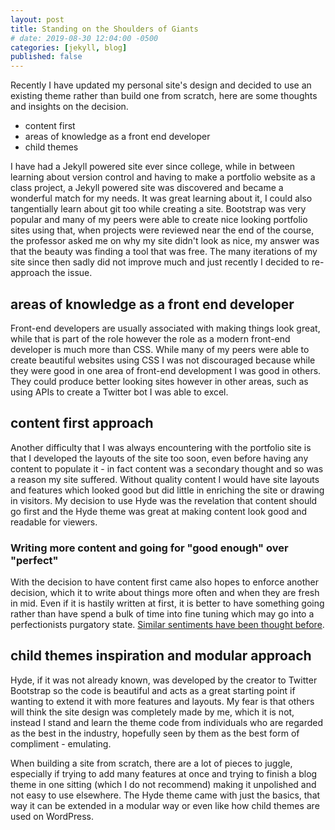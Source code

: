 ```yaml
---
layout: post
title: Standing on the Shoulders of Giants
# date: 2019-08-30 12:04:00 -0500
categories: [jekyll, blog]
published: false
---
```



Recently I have updated my personal site's design and decided to use an existing theme rather than build one from scratch, here are some thoughts and insights on the decision.

- content first
- areas of knowledge as a front end developer
- child themes

I have had a Jekyll powered site ever since college, while in between learning about version control and having to make a portfolio website as a class project, a Jekyll powered site was discovered and became a wonderful match for my needs. It was great learning about it, I could also tangentially learn about git too while creating a site. Bootstrap was very popular and many of my peers were able to create nice looking portfolio sites using that, when projects were reviewed near the end of the course, the professor asked me on why my site didn't look as nice, my answer was that the beauty was finding a tool that was free. The many iterations of my site since then sadly did not improve much and just recently I decided to re-approach the issue. 

## areas of knowledge as a front end developer

Front-end developers are usually associated with making things look great, while that is part of the role however the role as a modern front-end developer is much more than CSS. While many of my peers were able to create beautiful websites using CSS I was not discouraged because while they were good in one area of front-end development I was good in others. They could produce better looking sites however in other areas, such as using APIs to create a Twitter bot I was able to excel. 

## content first approach

Another difficulty that I was always encountering with the portfolio site is that I developed the layouts of the site too soon, even before having any content to populate it - in fact content was a secondary thought and so was a reason my site suffered. Without quality content I would have site layouts and features which looked good but did little in enriching the site or drawing in visitors. My decision to use Hyde was the revelation that content should go first and the Hyde theme was great at making content look good and readable for viewers.

### Writing more content and going for "good enough" over "perfect"

With the decision to have content first came also hopes to enforce another decision, which it to write about things more often and when they are fresh in mid. Even if it is hastily written at first, it is better to have something going rather than have spend a bulk of time into fine tuning which may go into a perfectionists purgatory state. [Similar sentiments have been thought before](https://michaelsoolee.com/good-enough-better-than-perfect/).

## child themes inspiration and modular approach

Hyde, if it was not already known, was developed by the creator to Twitter Bootstrap so the code is beautiful and acts as a great starting point if wanting to extend it with more features and layouts. My fear is that others will think the site design was completely made by me, which it is not, instead I stand and learn the theme code from individuals who are regarded as the best in the industry, hopefully seen by them as the best form of compliment - emulating.

When building a site from scratch, there are a lot of pieces to juggle, especially if trying to add many features at once and trying to finish a blog theme in one sitting (which I do not recommend) making it unpolished and not easy to use elsewhere. The Hyde theme came with just the basics, that way it can be extended in a modular way or even like how child themes are used on WordPress.